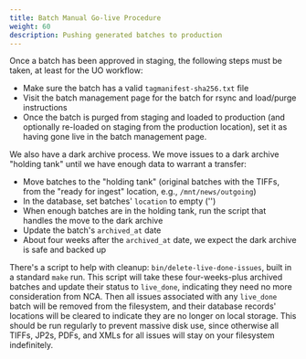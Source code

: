 ```yaml
---
title: Batch Manual Go-live Procedure
weight: 60
description: Pushing generated batches to production
---
```


Once a batch has been approved in staging, the following steps must be taken,
at least for the UO workflow:

- Make sure the batch has a valid `tagmanifest-sha256.txt` file
- Visit the batch management page for the batch for rsync and load/purge instructions
- Once the batch is purged from staging and loaded to production (and optionally
  re-loaded on staging from the production location), set it as having gone
  live in the batch management page.

We also have a dark archive process.  We move issues to a dark archive "holding
tank" until we have enough data to warrant a transfer:

- Move batches to the "holding tank" (original batches with the TIFFs, from the
  "ready for ingest" location, e.g., `/mnt/news/outgoing`)
- In the database, set batches' `location` to empty ('')
- When enough batches are in the holding tank, run the script that handles the
  move to the dark archive
- Update the batch's `archived_at` date
- About four weeks after the `archived_at` date, we expect the dark archive is
  safe and backed up

There's a script to help with cleanup: `bin/delete-live-done-issues`, built in
a standard `make` run.  This script will take these four-weeks-plus archived
batches and update their status to `live_done`, indicating they need no more
consideration from NCA.  Then all issues associated with any `live_done` batch
will be removed from the filesystem, and their database records' locations will
be cleared to indicate they are no longer on local storage.  This should be run
regularly to prevent massive disk use, since otherwise all TIFFs, JP2s, PDFs,
and XMLs for all issues will stay on your filesystem indefinitely.
